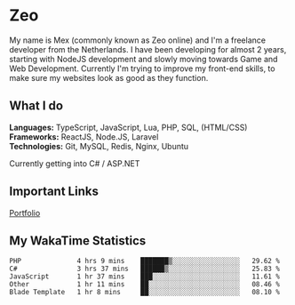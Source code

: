 # Zeo
My name is Mex (commonly known as Zeo online) and I'm a freelance developer from the Netherlands. I have been developing for almost 2 years, starting with NodeJS development and slowly moving towards Game and Web Development. Currently I'm trying to improve my front-end skills, to make sure my websites look as good as they function.

## What I do
**Languages:** TypeScript, JavaScript, Lua, PHP, SQL, (HTML/CSS)<br/>
**Frameworks:** ReactJS, Node.JS, Laravel<br/>
**Technologies:** Git, MySQL, Redis, Nginx, Ubuntu<br/>

Currently getting into C# / ASP.NET

## Important Links
[Portfolio](https://zeodev.cc)

## My WakaTime Statistics
<!--START_SECTION:waka-->
```text
PHP              4 hrs 9 mins    ███████▒░░░░░░░░░░░░░░░░░   29.62 % 
C#               3 hrs 37 mins   ██████▒░░░░░░░░░░░░░░░░░░   25.83 % 
JavaScript       1 hr 37 mins    ███░░░░░░░░░░░░░░░░░░░░░░   11.61 % 
Other            1 hr 11 mins    ██░░░░░░░░░░░░░░░░░░░░░░░   08.46 % 
Blade Template   1 hr 8 mins     ██░░░░░░░░░░░░░░░░░░░░░░░   08.10 % 
```
<!--END_SECTION:waka-->
